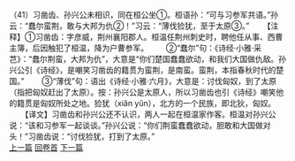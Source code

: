 （41）习凿齿、孙兴公未相识，同在桓公坐①。桓语孙：“可与习参军共语。”孙云：“蠢尔蛮荆，敢与大邦为仇②！”习云：“薄伐猃犹，至于太原③。”
　　【注释】①习凿齿：字彦威，荆州襄阳郡人。桓温任荆州刺史时，聘他任从事、西曹主簿，后因触犯了桓温，降为户曹参军。
　　②“蠢尔”句：《诗经·小雅·采芑》：“蠢尔荆蛮，大邦为仇”，大意是“你们楚国蠢蠢欲动，和我们大国做仇敌。孙兴公引《诗经》，是嘲笑习凿齿的籍贯为蛮荆，是南蛮。蛮荆，本指春秋时代的楚国。”
　　③“薄伐”句：语出《诗经·小雅·六月》，大意是：讨伐匈奴，到了太原（指把匈奴赶出了太原）。按：孙兴公是太原人，所以习凿齿也引《诗经》嘲笑他的籍贯是匈奴所处之地。猃犹（xiǎn yǔn），北方的一个民族，即北狄，匈奴。
　　【译文】习凿齿和孙兴公还不认识，两人一起在桓温家作客。桓温对孙兴公说：“该和习参军一起谈谈。”孙兴公说：“你们荆蛮蠢蠢欲动，胆敢和大国做对头！”习凿齿说：“讨伐猃犹，打到了太原。”
<br>[上一篇](25_40) [回卷首](25_00) [下一篇](25_42)
